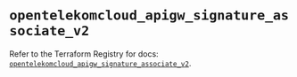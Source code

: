 # `opentelekomcloud_apigw_signature_associate_v2`

Refer to the Terraform Registry for docs: [`opentelekomcloud_apigw_signature_associate_v2`](https://registry.terraform.io/providers/opentelekomcloud/opentelekomcloud/1.36.41/docs/resources/apigw_signature_associate_v2).

